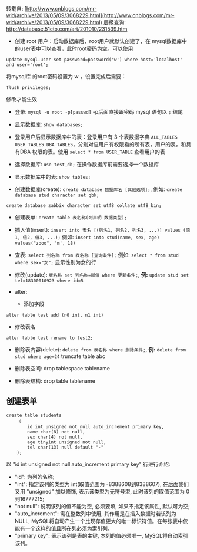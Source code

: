 转载自: [http://www.cnblogs.com/mr-wid/archive/2013/05/09/3068229.html](http://www.cnblogs.com/mr-wid/archive/2013/05/09/3068229.html)
层级查询: http://database.51cto.com/art/201010/231539.htm

- 创建 root 用户：启动数据库后，root用户就默认创建了，在 mysql数据库中的user表中可以查看，此时root密码为空。可以使用
```
update mysql.user set password=password('w') where host='localhost' and user='root';
```
将mysql库 的root密码设置为 w ，设置完成后需要：
```
flush privileges;
```
修改才能生效

- 登录: `mysql -u root -p[passwd]` -p后面直接跟密码
mysql 语句以 `;` 结尾

- 显示数据库: `show databases;`

- 登录用户后显示数据库中的表：登录用户有 3 个表数据字典 `ALL_TABLES USER_TABLES DBA_TABLES`，分别对应用户有权限看的所有表，用户的表，和具有DBA 权限的表。使用 `select * from USER_TABLE` 查看用户的表

- 选择数据库: `use test_db;` 在操作数据库前需要选择一个数据库

- 显示数据库中的表: `show tables;`

- 创建数据库(create): `create database 数据库名 [其他选项];`, 例如: `create database stud character set gbk;`
```
create database zabbix character set utf8 collate utf8_bin;
```

- 创建表单: `create table 表名称(列声明 数据类型);`

- 插入值(insert): `insert into 表名 [(列名1, 列名2, 列名3, ...)] values (值1, 值2, 值3, ...);` 例如: `insert into stud(name, sex, age) values("zooo", 'm', 18)`

- 查表: `select 列名称 from 表名称 [查询条件];` 例如:
`select * from stud where sex="女";` 显示性别为女的行

- 修改(update): `表名称 set 列名称=新值 where 更新条件;`, 
**例:** `update stud set tel=18300010923 where id=5`

- alter: 
  + 添加字段
```
alter table test add (n0 int, n1 int)
```
  + 修改表名
```
alter table test rename to test2;
```


- 删除表内容(delete): `delete from 表名称 where 删除条件;`,
**例:** `delete from stud where age=24`
truncate table abc

- 删除表空间: drop tablespace tablename
- 删除表结构: drop table tablename

## 创建表单
```
create table students
	（
		id int unsigned not null auto_increment primary key,
		name char(8) not null,
		sex char(4) not null,
		age tinyint unsigned not null,
		tel char(13) null default "-"
	);
```
以 "id int unsigned not null auto_increment primary key" 行进行介绍:
- "id": 为列的名称;
- "int": 指定该列的类型为 int(取值范围为 -8388608到8388607), 在后面我们又用 "unsigned" 加以修饰, 表示该类型为无符号型, 此时该列的取值范围为 0到16777215;
- "not null": 说明该列的值不能为空, 必须要填, 如果不指定该属性, 默认可为空;
- "auto_increment": 需在整数列中使用, 其作用是在插入数据时若该列为 NULL, MySQL将自动产生一个比现存值更大的唯一标识符值。在每张表中仅能有一个这样的值且所在列必须为索引列。
- "primary key": 表示该列是表的主键, 本列的值必须唯一, MySQL将自动索引该列。
